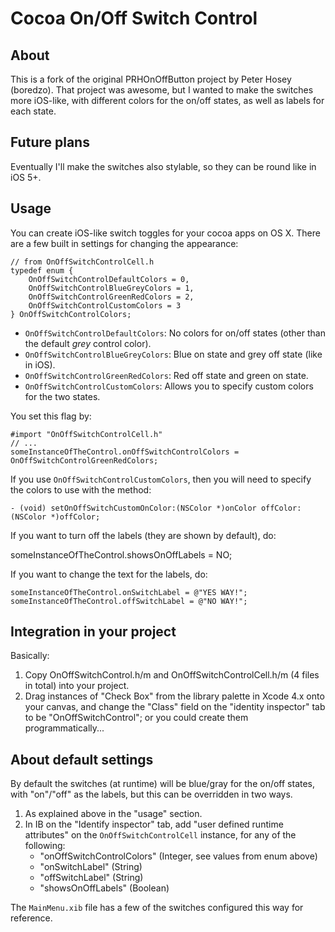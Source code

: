 # Cocoa On/Off Switch Control

## About

This is a fork of the original PRHOnOffButton project by Peter Hosey (boredzo). That project was awesome, but I wanted to make the switches more iOS-like, with different colors for the on/off states, as well as labels for each state. 

## Future plans

Eventually I'll make the switches also stylable, so they can be round like in iOS 5+.

## Usage

You can create iOS-like switch toggles for your cocoa apps on OS X. There are a few built in settings for changing the appearance:

    // from OnOffSwitchControlCell.h
	typedef enum {
		OnOffSwitchControlDefaultColors = 0,
		OnOffSwitchControlBlueGreyColors = 1,
		OnOffSwitchControlGreenRedColors = 2,
		OnOffSwitchControlCustomColors = 3
	} OnOffSwitchControlColors;
    
* `OnOffSwitchControlDefaultColors`: No colors for on/off states (other than the default *grey* control color).
* `OnOffSwitchControlBlueGreyColors`: Blue on state and grey off state (like in iOS).
* `OnOffSwitchControlGreenRedColors`: Red off state and green on state.
* `OnOffSwitchControlCustomColors`: Allows you to specify custom colors for the two states.

You set this flag by:

    #import "OnOffSwitchControlCell.h"
	// ...
    someInstanceOfTheControl.onOffSwitchControlColors = OnOffSwitchControlGreenRedColors;

If you use `OnOffSwitchControlCustomColors`, then you will need to specify the colors to use with the method:

	- (void) setOnOffSwitchCustomOnColor:(NSColor *)onColor offColor:(NSColor *)offColor;

If you want to turn off the labels (they are shown by default), do:

   someInstanceOfTheControl.showsOnOffLabels = NO;

If you want to change the text for the labels, do:

    someInstanceOfTheControl.onSwitchLabel = @"YES WAY!";
	someInstanceOfTheControl.offSwitchLabel = @"NO WAY!";


## Integration in your project

Basically:

1. Copy OnOffSwitchControl.h/m and OnOffSwitchControlCell.h/m (4 files in total) into your project.
2. Drag instances of "Check Box" from the library palette in Xcode 4.x onto your canvas, and change the "Class" field on the "identity inspector" tab to be "OnOffSwitchControl"; or you could create them programmatically...

## About default settings

By default the switches (at runtime) will be blue/gray for the on/off states, with "on"/"off" as the labels, but this can be overridden in two ways.

1. As explained above in the "usage" section.
2. In IB on the "Identify inspector" tab, add "user defined runtime attributes" on the `OnOffSwitchControlCell` instance, for any of the following:
    * "onOffSwitchControlColors" (Integer, see values from enum above)
	* "onSwitchLabel" (String)
	* "offSwitchLabel" (String)
	* "showsOnOffLabels" (Boolean)

The `MainMenu.xib` file has a few of the switches configured this way for reference.
